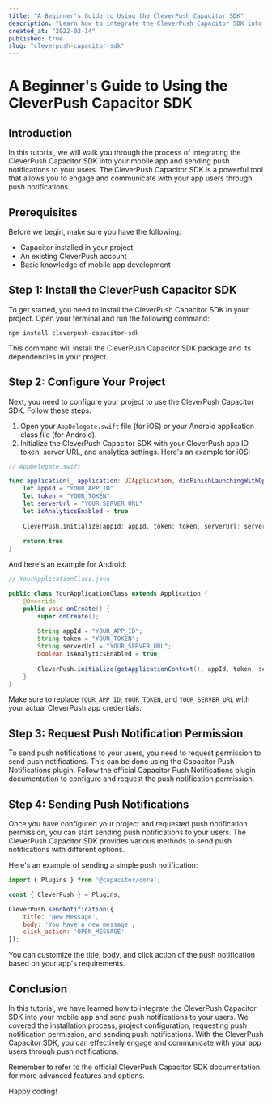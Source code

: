 ```yaml
---
title: "A Beginner's Guide to Using the CleverPush Capacitor SDK"
description: "Learn how to integrate the CleverPush Capacitor SDK into your mobile app and send push notifications to your users."
created_at: "2022-02-14"
published: true
slug: "cleverpush-capacitor-sdk"
---
```


# A Beginner's Guide to Using the CleverPush Capacitor SDK

## Introduction

In this tutorial, we will walk you through the process of integrating the CleverPush Capacitor SDK into your mobile app and sending push notifications to your users. The CleverPush Capacitor SDK is a powerful tool that allows you to engage and communicate with your app users through push notifications.

## Prerequisites

Before we begin, make sure you have the following:

- Capacitor installed in your project
- An existing CleverPush account
- Basic knowledge of mobile app development

## Step 1: Install the CleverPush Capacitor SDK

To get started, you need to install the CleverPush Capacitor SDK in your project. Open your terminal and run the following command:

```
npm install cleverpush-capacitor-sdk
```

This command will install the CleverPush Capacitor SDK package and its dependencies in your project.

## Step 2: Configure Your Project

Next, you need to configure your project to use the CleverPush Capacitor SDK. Follow these steps:

1. Open your `AppDelegate.swift` file (for iOS) or your Android application class file (for Android).
2. Initialize the CleverPush Capacitor SDK with your CleverPush app ID, token, server URL, and analytics settings. Here's an example for iOS:

```swift
// AppDelegate.swift

func application(_ application: UIApplication, didFinishLaunchingWithOptions launchOptions: [UIApplication.LaunchOptionsKey: Any]?) -> Bool {
    let appId = "YOUR_APP_ID"
    let token = "YOUR_TOKEN"
    let serverUrl = "YOUR_SERVER_URL"
    let isAnalyticsEnabled = true
    
    CleverPush.initialize(appId: appId, token: token, serverUrl: serverUrl, isAnalyticsEnabled: isAnalyticsEnabled)
    
    return true
}
```

And here's an example for Android:

```java
// YourApplicationClass.java

public class YourApplicationClass extends Application {
    @Override
    public void onCreate() {
        super.onCreate();
        
        String appId = "YOUR_APP_ID";
        String token = "YOUR_TOKEN";
        String serverUrl = "YOUR_SERVER_URL";
        boolean isAnalyticsEnabled = true;
        
        CleverPush.initialize(getApplicationContext(), appId, token, serverUrl, isAnalyticsEnabled);
    }
}
```

Make sure to replace `YOUR_APP_ID`, `YOUR_TOKEN`, and `YOUR_SERVER_URL` with your actual CleverPush app credentials.

## Step 3: Request Push Notification Permission

To send push notifications to your users, you need to request permission to send push notifications. This can be done using the Capacitor Push Notifications plugin. Follow the official Capacitor Push Notifications plugin documentation to configure and request the push notification permission.

## Step 4: Sending Push Notifications

Once you have configured your project and requested push notification permission, you can start sending push notifications to your users. The CleverPush Capacitor SDK provides various methods to send push notifications with different options.

Here's an example of sending a simple push notification:

```javascript
import { Plugins } from '@capacitor/core';

const { CleverPush } = Plugins;

CleverPush.sendNotification({
    title: 'New Message',
    body: 'You have a new message',
    click_action: 'OPEN_MESSAGE'
});
```

You can customize the title, body, and click action of the push notification based on your app's requirements.

## Conclusion

In this tutorial, we have learned how to integrate the CleverPush Capacitor SDK into your mobile app and send push notifications to your users. We covered the installation process, project configuration, requesting push notification permission, and sending push notifications. With the CleverPush Capacitor SDK, you can effectively engage and communicate with your app users through push notifications.

Remember to refer to the official CleverPush Capacitor SDK documentation for more advanced features and options.

Happy coding!